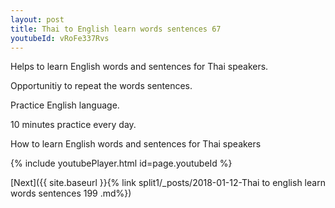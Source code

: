 ```yaml
---
layout: post
title: Thai to English learn words sentences 67 
youtubeId: vRoFe337Rvs
---
```

 
 
Helps to learn English words and sentences for Thai speakers.

Opportunitiy to repeat the words sentences. 

Practice English language. 
 
10 minutes practice every day. 
 
How to learn English words and sentences for Thai speakers 
 
{% include youtubePlayer.html id=page.youtubeId %}
 
 
[Next]({{ site.baseurl }}{% link  split1/_posts/2018-01-12-Thai to english learn words sentences 199 .md%})
 
